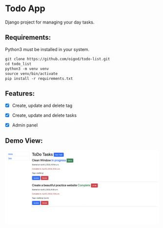 # Todo App

Django project for managing  your day tasks.


## Requirements:

Python3 must be installed in your system.


```shell
git clone https://github.com/oigod/todo-list.git
cd todo_list
python3 -m venv venv
source venv/bin/activate
pip install -r requirements.txt
```

## Features:
* [x] Create, update and delete tag
* [x] Create, update and delete tasks
* [x] Admin panel


## Demo View:
![Screenshot](demo%20tasks.png)
